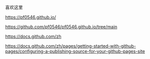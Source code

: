 喜欢这里

https://pf0546.github.io/

https://github.com/pf0546/pf0546.github.io/tree/main

https://docs.github.com/zh

https://docs.github.com/zh/pages/getting-started-with-github-pages/configuring-a-publishing-source-for-your-github-pages-site

